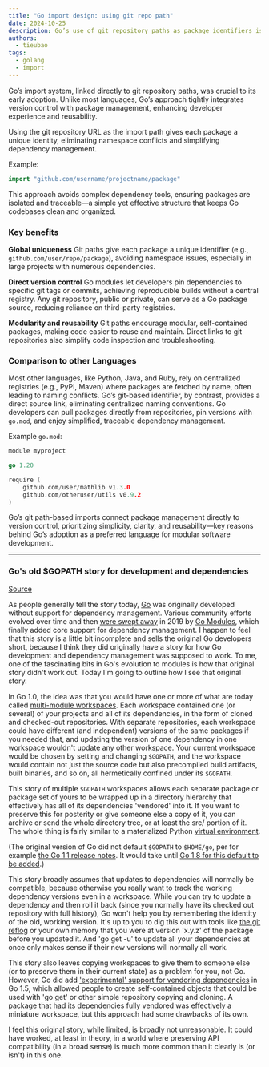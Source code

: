 ```yaml
---
title: "Go import design: using git repo path"
date: 2024-10-25
description: Go’s use of git repository paths as package identifiers is a unique and powerful feature. Unlike most languages that rely on centralized package repositories, Go links directly to git paths.
authors:
  - tieubao
tags:
  - golang
  - import
---
```


Go’s import system, linked directly to git repository paths, was crucial to its early adoption. Unlike most languages, Go’s approach tightly integrates version control with package management, enhancing developer experience and reusability.

Using the git repository URL as the import path gives each package a unique identity, eliminating namespace conflicts and simplifying dependency management.

Example:

```go
import "github.com/username/projectname/package"
```

This approach avoids complex dependency tools, ensuring packages are isolated and traceable—a simple yet effective structure that keeps Go codebases clean and organized.

### Key benefits

**Global uniqueness**
Git paths give each package a unique identifier (e.g., `github.com/user/repo/package`), avoiding namespace issues, especially in large projects with numerous dependencies.

**Direct version control**
Go modules let developers pin dependencies to specific git tags or commits, achieving reproducible builds without a central registry. Any git repository, public or private, can serve as a Go package source, reducing reliance on third-party registries.

**Modularity and reusability**
Git paths encourage modular, self-contained packages, making code easier to reuse and maintain. Direct links to git repositories also simplify code inspection and troubleshooting.

### Comparison to other Languages

Most other languages, like Python, Java, and Ruby, rely on centralized registries (e.g., PyPI, Maven) where packages are fetched by name, often leading to naming conflicts. Go’s git-based identifier, by contrast, provides a direct source link, eliminating centralized naming conventions. Go developers can pull packages directly from repositories, pin versions with `go.mod`, and enjoy simplified, traceable dependency management.

Example `go.mod`:

```go
module myproject

go 1.20

require (
    github.com/user/mathlib v1.3.0
    github.com/otheruser/utils v0.9.2
)
```

Go’s git path-based imports connect package management directly to version control, prioritizing simplicity, clarity, and reusability—key reasons behind Go’s adoption as a preferred language for modular software development.

---

### Go's old $GOPATH story for development and dependencies

[Source](https://utcc.utoronto.ca/~cks/space/blog/programming/GoTheGopathDevelopmentStory)

As people generally tell the story today, [Go](https://golang.org/) was originally developed without support for dependency management. Various community efforts evolved over time and then [were swept away](https://utcc.utoronto.ca/~cks/space/blog/programming/GoIsGooglesLanguage) in 2019 by [Go Modules](https://go.dev/blog/using-go-modules), which finally added core support for dependency management. I happen to feel that this story is a little bit incomplete and sells the original Go developers short, because I think they did originally have a story for how Go development and dependency management was supposed to work. To me, one of the fascinating bits in Go's evolution to modules is how that original story didn't work out. Today I'm going to outline how I see that original story.

In Go 1.0, the idea was that you would have one or more of what are today called [multi-module workspaces](https://go.dev/doc/tutorial/workspaces). Each workspace contained one (or several) of your projects and all of its dependencies, in the form of cloned and checked-out repositories. With separate repositories, each workspace could have different (and independent) versions of the same packages if you needed that, and updating the version of one dependency in one workspace wouldn't update any other workspace. Your current workspace would be chosen by setting and changing `$GOPATH`, and the workspace would contain not just the source code but also precompiled build artifacts, built binaries, and so on, all hermetically confined under its `$GOPATH`.

This story of multiple `$GOPATH` workspaces allows each separate package or package set of yours to be wrapped up in a directory hierarchy that effectively has all of its dependencies 'vendored' into it. If you want to preserve this for posterity or give someone else a copy of it, you can archive or send the whole directory tree, or at least the src/ portion of it. The whole thing is fairly similar to a materialized Python [virtual environment](https://docs.python.org/3/library/venv.html).

(The original version of Go did not default `$GOPATH` to `$HOME/go`, per for example [the Go 1.1 release notes](https://go.dev/doc/go1.1#gocmd). It would take until [Go 1.8 for this default to be added](https://go.dev/doc/go1.8#gopath).)

This story broadly assumes that updates to dependencies will normally be compatible, because otherwise you really want to track the working dependency versions even in a workspace. While you can try to update a dependency and then roll it back (since you normally have its checked out repository with full history), Go won't help you by remembering the identity of the old, working version. It's up to you to dig this out with tools like [the git reflog](https://git-scm.com/docs/git-reflog) or your own memory that you were at version 'x.y.z' of the package before you updated it. And 'go get -u' to update all your dependencies at once only makes sense if their new versions will normally all work.

This story also leaves copying workspaces to give them to someone else (or to preserve them in their current state) as a problem for you, not Go. However, Go did add ['experimental' support for vendoring dependencies](https://go.dev/doc/go1.5) in Go 1.5, which allowed people to create self-contained objects that could be used with 'go get' or other simple repository copying and cloning. A package that had its dependencies fully vendored was effectively a miniature workspace, but this approach had some drawbacks of its own.

I feel this original story, while limited, is broadly not unreasonable. It could have worked, at least in theory, in a world where preserving API compatibility (in a broad sense) is much more common than it clearly is (or isn't) in this one.
